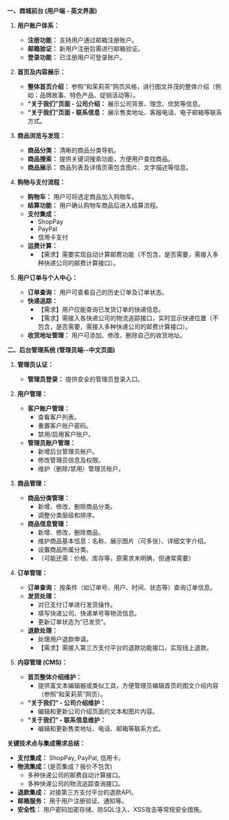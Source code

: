 **一、商城前台 (用户端 - 英文界面)**

1.  **用户账户体系：**
    *   **注册功能：** 支持用户通过邮箱注册账户。
    *   **邮箱验证：** 新用户注册后需进行邮箱验证。
    *   **登录功能：** 已注册用户可登录账户。

2.  **首页及内容展示：**
    *   **整体首页介绍：** 参照“和茉莉茶”网页风格，进行图文并茂的整体介绍（例如：品牌故事、特色产品、促销活动等）。
    *   **“关于我们”页面 - 公司介绍：** 展示公司背景、理念、优势等信息。
    *   **“关于我们”页面 - 联系信息：** 展示售卖地址、客服电话、电子邮箱等联系方式。

3.  **商品浏览与发现：**
    *   **商品分类：** 清晰的商品分类导航。
    *   **商品搜索：** 提供关键词搜索功能，方便用户查找商品。
    *   **商品展示：** 商品列表及详情页需包含图片、文字描述等信息。

4.  **购物与支付流程：**
    *   **购物车：** 用户可将选定商品加入购物车。
    *   **结算功能：** 用户确认购物车商品后进入结算流程。
    *   **支付集成：**
        *   ShopPay
        *   PayPal
        *   信用卡支付
    *   **运费计算：**
        *   【需求】需要实现自动计算邮费功能（不包含，是否需要，需接入多种快递公司的邮费计算接口）。

5.  **用户订单与个人中心：**
    *   **订单查询：** 用户可查看自己的历史订单及订单状态。
    *   **快递追踪：**
        *   【需求】用户应能查询已发货订单的快递信息。
        *   【需求】需接入各快递公司的物流追踪接口，实时显示快递位置（不包含，是否需要，需接入多种快递公司的邮费计算接口）。
    *   **收货地址管理：** 用户可添加、修改、删除自己的收货地址。

**二、后台管理系统 (管理员端--中文页面)**

1.  **管理员认证：**
    *   **管理员登录：** 提供安全的管理员登录入口。

2.  **用户管理：**
    *   **客户账户管理：**
        *   查看客户列表。
        *   重置客户账户密码。
        *   禁用/启用客户账户。
    *   **管理员账户管理：**
        *   新增后台管理员账户。
        *   修改管理员信息及权限。
        *   维护（删除/禁用）管理员账户。

3.  **商品管理：**
    *   **商品分类管理：**
        *   新增、修改、删除商品分类。
        *   调整分类层级和排序。
    *   **商品信息管理：**
        *   新增、修改、删除商品。
        *   维护商品基本信息：名称、展示图片（可多张）、详细文字介绍。
        *   设置商品所属分类。
        *   （可能还需：价格、库存等，原需求未明确，但通常需要）

4.  **订单管理：**
    *   **订单查询：** 按条件（如订单号、用户、时间、状态等）查询订单信息。
    *   **发货处理：**
        *   对已支付订单进行发货操作。
        *   填写快递公司、快递单号等物流信息。
        *   更新订单状态为“已发货”。
    *   **退款处理：**
        *   处理用户退款申请。
        *   【需求】需接入第三方支付平台的退款功能接口，实现线上退款。

5.  **内容管理 (CMS)：**
    *   **首页整体介绍维护：**
        *   提供富文本编辑器或类似工具，方便管理员编辑首页的图文介绍内容（参照“和茉莉茶”网页）。
    *   **“关于我们” - 公司介绍维护：**
        *   编辑和更新公司介绍页面的文本和图片内容。
    *   **“关于我们” - 联系信息维护：**
        *   编辑和更新售卖地址、电话、邮箱等联系方式。

**关键技术点与集成需求总结：**

*   **支付集成：** ShopPay, PayPal, 信用卡。
*   **物流集成：**(是否集成？报价不包含)
    *   多种快递公司的邮费自动计算接口。
    *   多种快递公司的物流追踪查询接口。
*   **退款集成：** 对接第三方支付平台的退款API。
*   **邮箱服务：** 用于用户注册验证、通知等。
*   **安全性：** 用户密码加密存储、防SQL注入、XSS攻击等常规安全措施。
